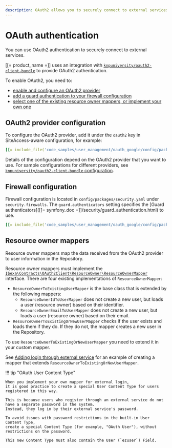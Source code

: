 ```yaml
---
description: OAuth2 allows you to securely connect to external services, among others enabling login via external services.
---
```


# OAuth authentication

You can use OAuth2 authentication to securely connect to external services.

[[= product_name =]] uses an integration with [`knpuniversity/oauth2-client-bundle`](https://github.com/knpuniversity/oauth2-client-bundle)
to provide OAuth2 authentication.

To enable OAuth2, you need to:

- [enable and configure an OAuth2 provider](#oauth2-provider-configuration)
- [add a guard authentication to your firewall configuration](#firewall-configuration)
- [select one of the existing resource owner mappers, or implement your own one](#resource-owner-mappers)

## OAuth2 provider configuration

To configure the OAuth2 provider, add it under the `oauth2` key in SiteAccess-aware configuration, for example:

``` yaml
[[= include_file('code_samples/user_management/oauth_google/config/packages/oauth.yaml') =]]
```

Details of the configuration depend on the OAuth2 provider that you want to use.
For sample configurations for different providers,
see [`knpuniversity/oauth2-client-bundle` configuration](https://github.com/knpuniversity/oauth2-client-bundle#configuration).

## Firewall configuration

Firewall configuration is located in `config/packages/security.yaml` under `security.firewalls`.
The `guard.authenticators` setting specifies the [Guard authenticators]([[= symfony_doc =]]/security/guard_authentication.html) to use.

``` yaml
[[= include_file('code_samples/user_management/oauth_google/config/packages/security.yaml', 20, 36) =]]
```

## Resource owner mappers

Resource owner mappers map the data received from the OAuth2 provider to user information in the Repository.

Resource owner mappers must implement the [`Ibexa\Contracts\OAuth2Client\ResourceOwner\ResourceOwnerMapper`](../api/php_api/php_api_reference/classes/Ibexa-Contracts-OAuth2Client-ResourceOwner-ResourceOwnerMapper.html) interface.
There are four existing implementations of `ResourceOwnerMapper`:

- `ResourceOwnerToExistingUserMapper` is the base class that is extended by the following mappers:
    - `ResourceOwnerIdToUserMapper` does not create a new user, but loads a user (resource owner) based on their identifier.
    - `ResourceOwnerEmailToUserMapper` does not create a new user, but loads a user (resource owner) based on their email.
- `ResourceOwnerToExistingOrNewUserMapper` checks if the user exists and loads them if they do.
If they do not, the mapper creates a new user in the Repository.

To use `ResourceOwnerToExistingOrNewUserMapper` you need to extend it in your custom mapper.

See [Adding login through external service](add_login_through_external_service.md) for an example of creating a mapper
that extends `ResourceOwnerToExistingOrNewUserMapper`.

!!! tip "OAuth User Content Type"

    When you implement your own mapper for external login,
    it is good practice to create a special User Content Type for users registered in this way.
    
    This is because users who register through an external service do not have a separate password in the system.
    Instead, they log in by their external service's password.
    
    To avoid issues with password restrictions in the built-in User Content Type,
    create a special Content Type (for example, "OAuth User"), without restrictions on the password.
    
    This new Content Type must also contain the User (`ezuser`) Field.
